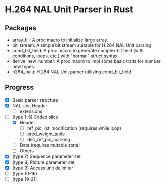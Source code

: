 # H.264 NAL Unit Parser in Rust

## Packages

* array_fill: A proc macro to initialize large array.
* bit_stream: A simple bit stream suitable for H.264 NAL Unit parsing
* cond_bit_field: A proc macro to generate complex bit field (with conditions, loops, etc.) with "normal" struct syntax.
* derive_new_number: A proc macro to impl some basic traits for number new types.
* h264_nalu: H.264 NAL Unit parser utilizing cond_bit_field

## Progress

- [x] Basic parser structure
- [x] NAL Unit Header
  - [ ] extensions
- [ ] (type 1-5) Coded slice
  - [x] Header
    - [ ] ref_pic_list_modification (requires while loop)
    - [ ] pred_weight_table
    - [ ] dec_ref_pic_marking
  - [ ] Data (requires mutable state)
  - [ ] Others
- [x] (type 7) Sequence parameter set
- [x] (type 8) Picture parameter set
- [x] (type 9) Access unit delimiter
- [ ] (type 10-16)
- [ ] (type 19-21)
